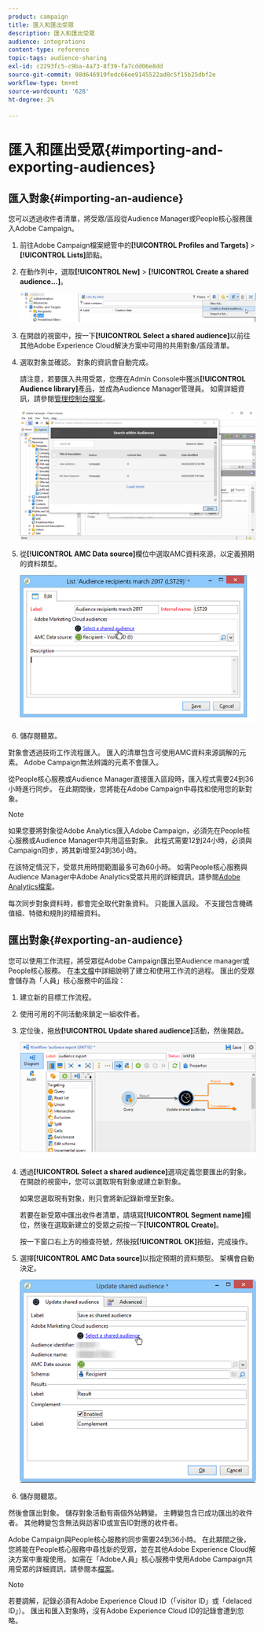 ```yaml
---
product: campaign
title: 匯入和匯出受眾
description: 匯入和匯出受眾
audience: integrations
content-type: reference
topic-tags: audience-sharing
exl-id: c2293fc5-c9ba-4a73-8f39-fa7cdd06e8dd
source-git-commit: 98d646919fedc66ee9145522ad0c5f15b25dbf2e
workflow-type: tm+mt
source-wordcount: '628'
ht-degree: 2%

---
```


# 匯入和匯出受眾{#importing-and-exporting-audiences}

## 匯入對象{#importing-an-audience}

您可以透過收件者清單，將受眾/區段從Audience Manager或People核心服務匯入Adobe Campaign。

1. 前往Adobe Campaign檔案總管中的&#x200B;**[!UICONTROL Profiles and Targets]** > **[!UICONTROL Lists]**&#x200B;節點。
1. 在動作列中，選取&#x200B;**[!UICONTROL New]** > **[!UICONTROL Create a shared audience...]**。

   ![](assets/aam_import_audience.png)

1. 在開啟的視窗中，按一下&#x200B;**[!UICONTROL Select a shared audience]**&#x200B;以前往其他Adobe Experience Cloud解決方案中可用的共用對象/區段清單。
1. 選取對象並確認。 對象的資訊會自動完成。

   請注意，若要匯入共用受眾，您應在Admin Console中獲派&#x200B;**[!UICONTROL Audience library]**&#x200B;產品，並成為Audience Manager管理員。 如需詳細資訊，請參閱[管理控制台檔案](https://helpx.adobe.com/tw/enterprise/managing/user-guide.html)。

   ![](assets/aam_import_audience_3.png)

1. 從&#x200B;**[!UICONTROL AMC Data source]**&#x200B;欄位中選取AMC資料來源，以定義預期的資料類型。

   ![](assets/aam_import_audience_2.png)

1. 儲存閱聽眾。

對象會透過技術工作流程匯入。 匯入的清單包含可使用AMC資料來源調解的元素。 Adobe Campaign無法辨識的元素不會匯入。

從People核心服務或Audience Manager直接匯入區段時，匯入程式需要24到36小時進行同步。 在此期間後，您將能在Adobe Campaign中尋找和使用您的新對象。

>[!NOTE]
>
>如果您要將對象從Adobe Analytics匯入Adobe Campaign，必須先在People核心服務或Audience Manager中共用這些對象。 此程式需要12到24小時，必須與Campaign同步，將其新增至24到36小時。
>
>在該特定情況下，受眾共用時間範圍最多可為60小時。 如需People核心服務與Audience Manager中Adobe Analytics受眾共用的詳細資訊，請參閱[Adobe Analytics檔案](https://experienceleague.adobe.com/docs/analytics/components/segmentation/segmentation-workflow/seg-publish.html)。

每次同步對象資料時，都會完全取代對象資料。 只能匯入區段。 不支援包含機碼值組、特徵和規則的精細資料。

## 匯出對象{#exporting-an-audience}

您可以使用工作流程，將受眾從Adobe Campaign匯出至Audience manager或People核心服務。 在[本文檔](../../workflow/using/building-a-workflow.md)中詳細說明了建立和使用工作流的過程。 匯出的受眾會儲存為「人員」核心服務中的區段：

1. 建立新的目標工作流程。
1. 使用可用的不同活動來鎖定一組收件者。
1. 定位後，拖放&#x200B;**[!UICONTROL Update shared audience]**&#x200B;活動，然後開啟。

   ![](assets/aam_export_example.png)

1. 透過&#x200B;**[!UICONTROL Select a shared audience]**&#x200B;選項定義您要匯出的對象。 在開啟的視窗中，您可以選取現有對象或建立新對象。

   如果您選取現有對象，則只會將新記錄新增至對象。

   若要在新受眾中匯出收件者清單，請填寫&#x200B;**[!UICONTROL Segment name]**&#x200B;欄位，然後在選取新建立的受眾之前按一下&#x200B;**[!UICONTROL Create]**。

   按一下窗口右上方的檢查符號，然後按&#x200B;**[!UICONTROL OK]**&#x200B;按鈕，完成操作。

1. 選擇&#x200B;**[!UICONTROL AMC Data source]**&#x200B;以指定預期的資料類型。 架構會自動決定。

   ![](assets/aam_export_audience_activity.png)

1. 儲存閱聽眾。

然後會匯出對象。 儲存對象活動有兩個外站轉變。 主轉變包含已成功匯出的收件者。 其他轉變包含無法與訪客ID或宣告ID對應的收件者。

Adobe Campaign與People核心服務的同步需要24到36小時。 在此期間之後，您將能在People核心服務中尋找新的受眾，並在其他Adobe Experience Cloud解決方案中重複使用。 如需在「Adobe人員」核心服務中使用Adobe Campaign共用受眾的詳細資訊，請參閱本[檔案](https://docs.adobe.com/content/help/en/core-services/interface/audiences/t-audience-create.html)。

>[!NOTE]
>
>若要調解，記錄必須有Adobe Experience Cloud ID（「visitor ID」或「delaced ID」）。 匯出和匯入對象時，沒有Adobe Experience Cloud ID的記錄會遭到忽略。

